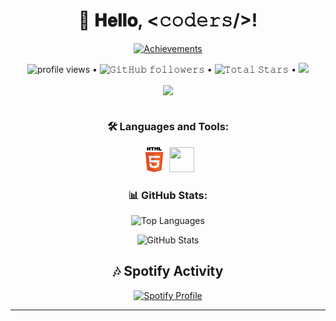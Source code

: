 <!-- Título principal del perfil -->
<h1 align="center">
  👋 𝐇𝐞𝐥𝐥𝐨, &lt;𝚌𝚘𝚍𝚎𝚛𝚜/&gt;!
</h1>

<p align="center">
  <a href="https://github.com/ryo-ma/github-profile-trophy">
    <img src="https://github-profile-trophy.vercel.app/?username=kl4rkx&theme=flat&no-frame=true&margin-w=15" alt="Achievements" />
  </a>
</p>

<p align="center">
  <img alt = "profile views" src="https://komarev.com/ghpvc/?username=kl4rkx&style=flat&color=blue"/> •   
  <img alt="𝙶𝚒𝚝𝙷𝚞𝚋 𝚏𝚘𝚕𝚕𝚘𝚠𝚎𝚛𝚜" src="https://img.shields.io/github/followers/kl4rkx?label=Followers&style=social"/> •
  <img src="https://img.shields.io/github/stars/kl4rkx?label=Stars" alt="𝚃𝚘𝚝𝚊𝚕 𝚂𝚝𝚊𝚛𝚜"/> •
  <a href="https://github.com/sponsors/kl4rkx"><img src="https://img.shields.io/static/v1?label=Sponsor&message=%E2%9D%A4&logo=GitHub&color=%23fe8e86"/></a>
</p>

<p align="center">
  <img align="center" src="https://github-readme-streak-stats.herokuapp.com/?user=kl4rkx&theme=dark&hide_border=true"/>
</p>

#

<h3 align="center">🛠️ Languages and Tools:</h3>
<p align="center">
  <code><img height="40" width="40" src="https://raw.githubusercontent.com/github/explore/80688e429a7d4ef2fca1e82350fe8e3517d3494d/topics/html/html.png"/></code>
  <code><img height="40" width="40" src="https://cdn.iconscout.com/icon/free/png-256/css-131-722685.png"/></code>
</p>

<h3 align="center">📊 GitHub Stats:</h3>
<p align="center">
  <img src="https://github-readme-stats.vercel.app/api/top-langs?username=kl4rkx&show_icons=true&locale=en&layout=compact" alt="Top Languages" />
</p>
<p align="center">
  <img src="https://github-readme-stats.vercel.app/api?username=kl4rkx&show_icons=true&locale=en" alt="GitHub Stats" />
</p>

<h2 align="center">🎶 Spotify Activity</h2>
<p align="center">
  <a href="https://spotify-github-profile.kittinanx.com/api/view?uid=313pxmamdg6y2lgkpkuj7a5rad5a&redirect=true">
    <img src="https://spotify-github-profile.kittinanx.com/api/view?uid=davipro_gamer&cover_image=true&theme=default&show_offline=false&background_color=121212&interchange=false&bar_color=53b14f&bar_color_cover=false" alt="Spotify Profile" />
  </a>
</p>

---


